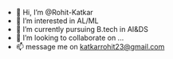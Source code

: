 - 👋 Hi, I’m @Rohit-Katkar
- 👀 I’m interested in AL/ML
- 🌱 I’m currently pursuing B.tech in AI&DS
- 💞️ I’m looking to collaborate on ...
- 📫 message me on katkarrohit23@gmail.com

<!---
Rohit-Katkar/Rohit-Katkar is a ✨ special ✨ repository because its `README.md` (this file) appears on your GitHub profile.
You can click the Preview link to take a look at your changes.
--->
